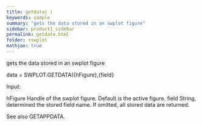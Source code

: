 ```yaml
---
title: getdata( )
keywords: sample
summary: "gets the data stored in an swplot figure"
sidebar: product1_sidebar
permalink: getdata.html
folder: +swplot
mathjax: true
---
```

  gets the data stored in an swplot figure
 
  data = SWPLOT.GETDATA({hFigure},{field}
 
  Input:
 
  hFigure       Handle of the swplot figure. Default is the active figure.
  field         String, determined the stored field name. If omitted, all
                stored data are returned.
 
  See also GETAPPDATA.
 
